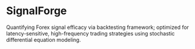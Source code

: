 # SignalForge
Quantifying Forex signal efficacy via backtesting framework; optimized for latency-sensitive, high-frequency trading strategies using stochastic differential equation modeling.
